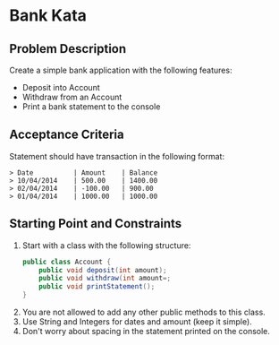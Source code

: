 # Bank Kata

## Problem Description
Create a simple bank application with the following features:
- Deposit into Account
- Withdraw from an Account
- Print a bank statement to the console

## Acceptance Criteria
Statement should have transaction in the following format:
```
> Date          | Amount    | Balance
> 10/04/2014    | 500.00    | 1400.00
> 02/04/2014    | -100.00   | 900.00
> 01/04/2014    | 1000.00   | 1000.00
```

## Starting Point and Constraints
1. Start with a class with the following structure:
    ``` java
    public class Account {
        public void deposit(int amount);
        public void withdraw(int amount=;
        public void printStatement(); 
    }
    ```
2. You are not allowed to add any other public methods to this class.
3. Use String and Integers for dates and amount (keep it simple).
4. Don't worry about spacing in the statement printed on the console.